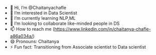 - 👋 Hi, I’m @Chaitanyachafle
- 👀 I’m interested in Data Scientist
- 🌱 I’m currently learning NLP,ML
- 💞️ I’m looking to collaborate like-minded people in DS
- 📫 How to reach me (https://www.linkedin.com/in/chaitanya-chafle-a86a034a/)
- 😄 Pronouns: Chaitanya
- ⚡ Fun fact: Transitioning from Associate scientist to Data scientist

<!---
Chaitanyachafle/Chaitanyachafle is a ✨ special ✨ repository because its `README.md` (this file) appears on your GitHub profile.
You can click the Preview link to take a look at your changes.
--->
